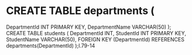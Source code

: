 # CREATE TABLE departments (
  DepartmentId INT PRIMARY KEY,
  DepartmentName VARCHAR(50)
);
CREATE TABLE students (
  DepartmentId INT,
  StudentId INT PRIMARY KEY,
  StudentName VARCHAR(50),
  FOREIGN KEY (DepartmentId) REFERENCES departments(DepartmentId)
);l.79-14
